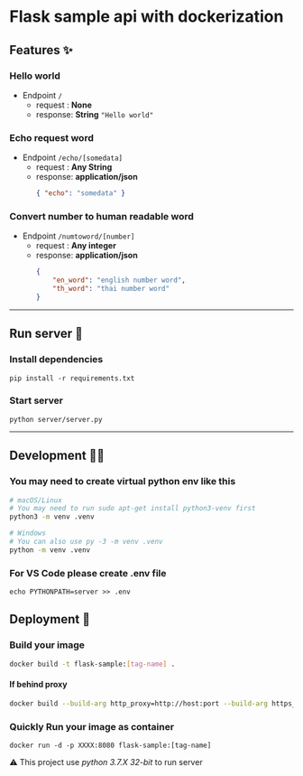 # Flask sample api with dockerization

## Features ✨

### Hello world
  * Endpoint `/`
    * request : **None**
    * response: **String** `"Hello world"`

### Echo request word
  * Endpoint `/echo/[somedata]`
    * request : **Any String**
    * response: **application/json**
        ```json
        { "echo": "somedata" }
        ```

### Convert number to human readable word
  * Endpoint `/numtoword/[number]`
    * request : **Any integer**
    * response: **application/json**
        ```json
        {
            "en_word": "english number word",
            "th_word": "thai number word"
        }
        ```
---

## Run server 🏃‍

### Install dependencies
`pip install -r requirements.txt`

### Start server
`python server/server.py`

---

## Development 👨‍💻

### You may need to create virtual python env like this
```bash
# macOS/Linux
# You may need to run sudo apt-get install python3-venv first
python3 -m venv .venv

# Windows
# You can also use py -3 -m venv .venv
python -m venv .venv
```

### For VS Code please create .env file
`echo PYTHONPATH=server >> .env`

## Deployment 🐳

### Build your image
```bash
docker build -t flask-sample:[tag-name] .
```
#### If behind proxy
```bash
docker build --build-arg http_proxy=http://host:port --build-arg https_proxy=http://host:port -t flask-sample:[tag-name] .
```

### Quickly Run your image as container
`docker run -d -p XXXX:8080 flask-sample:[tag-name]`

⚠ This project use _python 3.7.X 32-bit_ to run server

